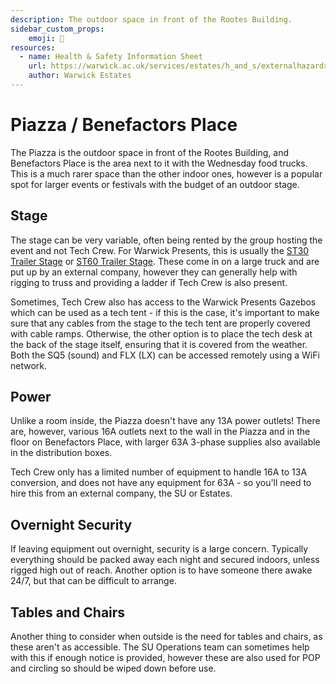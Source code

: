 ```yaml
---
description: The outdoor space in front of the Rootes Building.
sidebar_custom_props:
    emoji: 🌳
resources:
  - name: Health & Safety Information Sheet
    url: https://warwick.ac.uk/services/estates/h_and_s/externalhazardreports/benefactors_place_and_the_piazza.pdf
    author: Warwick Estates
---
```

# Piazza / Benefactors Place
The Piazza is the outdoor space in front of the Rootes Building, and Benefactors Place is the area next to it with the
Wednesday food trucks. This is a much rarer space than the other indoor ones, however is a popular spot for larger
events or festivals with the budget of an outdoor stage.

## Stage
The stage can be very variable, often being rented by the group hosting the event and not Tech Crew. For Warwick
Presents, this is usually the [ST30 Trailer Stage](https://www.stagetecheventhire.co.uk/small-trailer-stage.html) or
[ST60 Trailer Stage](https://www.stagetecheventhire.co.uk/st-48-medium-trailer-stage.html). These come in on a large
truck and are put up by an external company, however they can generally help with rigging to truss and providing a
ladder if Tech Crew is also present.

Sometimes, Tech Crew also has access to the Warwick Presents Gazebos which can be used as a tech tent - if this is the
case, it's important to make sure that any cables from the stage to the tech tent are properly covered with cable ramps.
Otherwise, the other option is to place the tech desk at the back of the stage itself, ensuring that it is covered from
the weather. Both the SQ5 (sound) and FLX (LX) can be accessed remotely using a WiFi network.

## Power
Unlike a room inside, the Piazza doesn't have any 13A power outlets! There are, however, various 16A outlets next to
the wall in the Piazza and in the floor on Benefactors Place, with larger 63A 3-phase supplies also available in the
distribution boxes.

Tech Crew only has a limited number of equipment to handle 16A to 13A conversion, and does not have any equipment for
63A - so you'll need to hire this from an external company, the SU or Estates.


## Overnight Security
If leaving equipment out overnight, security is a large concern. Typically everything should be packed away each night
and secured indoors, unless rigged high out of reach. Another option is to have someone there awake 24/7, but that
can be difficult to arrange.

## Tables and Chairs
Another thing to consider when outside is the need for tables and chairs, as these aren't as accessible. The SU
Operations team can sometimes help with this if enough notice is provided, however these are also used for POP and
circling so should be wiped down before use.